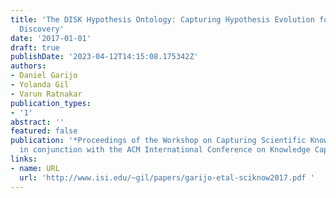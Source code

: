 ```yaml
---
title: 'The DISK Hypothesis Ontology: Capturing Hypothesis Evolution for Automated
  Discovery'
date: '2017-01-01'
draft: true
publishDate: '2023-04-12T14:15:08.175342Z'
authors:
- Daniel Garijo
- Yolanda Gil
- Varun Ratnakar
publication_types:
- '1'
abstract: ''
featured: false
publication: '*Proceedings of the Workshop on Capturing Scientific Knowledge (SciKnow),  held
  in conjunction with the ACM International Conference on Knowledge Capture (K-CAP)*'
links:
- name: URL
  url: 'http://www.isi.edu/~gil/papers/garijo-etal-sciknow2017.pdf '
---
```


